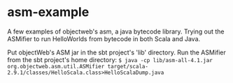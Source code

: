 asm-example
===========

A few examples of objectweb's asm, a java bytecode library. Trying out the ASMifier to run HelloWorlds from bytecode in both Scala and Java.


Put objectWeb's ASM jar in the sbt project's 'lib' directory.
Run the ASMifier from the sbt project's home directory: 
    `$ java -cp lib/asm-all-4.1.jar org.objectweb.asm.util.ASMifier target/scala-2.9.1/classes/HelloScala.class>HelloScalaDump.java`
